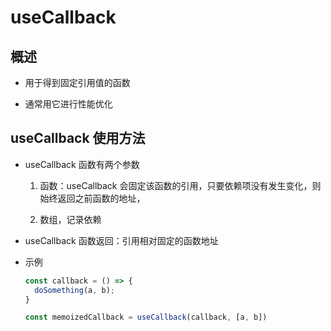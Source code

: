 # useCallback

## 概述

+ 用于得到固定引用值的函数

+ 通常用它进行性能优化

## useCallback 使用方法

+ useCallback 函数有两个参数

    1. 函数：useCallback 会固定该函数的引用，只要依赖项没有发生变化，则始终返回之前函数的地址，

    2. 数组，记录依赖

+ useCallback 函数返回：引用相对固定的函数地址

+ 示例

  ```js
  const callback = () => {
    doSomething(a, b);
  }

  const memoizedCallback = useCallback(callback, [a, b])
  ```
